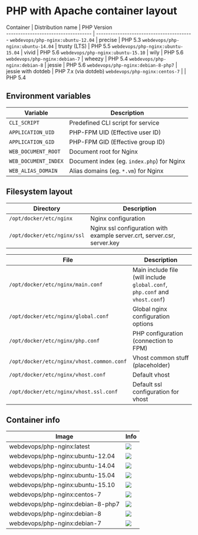 # PHP with Apache container layout

Container                            | Distribution name        | PHP Version                                                               
------------------------------------ | -----------------------------------------
`webdevops/php-nginx:ubuntu-12.04`   | precise                  | PHP 5.3
`webdevops/php-nginx:ubuntu-14.04`   | trusty (LTS)             | PHP 5.5
`webdevops/php-nginx:ubuntu-15.04`   | vivid                    | PHP 5.6
`webdevops/php-nginx:ubuntu-15.10`   | wily                     | PHP 5.6
`webdevops/php-nginx:debian-7`       | wheezy                   | PHP 5.4
`webdevops/php-nginx:debian-8`       | jessie                   | PHP 5.6
`webdevops/php-nginx:debian-8-php7`  | jessie with dotdeb       | PHP 7.x (via dotdeb)
`webdevops/php-nginx:centos-7`       |                          | PHP 5.4


## Environment variables

Variable              | Description
--------------------- |  ------------------------------------------------------------------------------
`CLI_SCRIPT`          | Predefined CLI script for service
`APPLICATION_UID`     | PHP-FPM UID (Effective user ID)
`APPLICATION_GID`     | PHP-FPM GID (Effective group ID)
`WEB_DOCUMENT_ROOT`   | Document root for Nginx
`WEB_DOCUMENT_INDEX`  | Document index (eg. `index.php`) for Nginx
`WEB_ALIAS_DOMAIN`    | Alias domains (eg. `*.vm`) for Nginx

## Filesystem layout

Directory                       | Description
------------------------------- | ------------------------------------------------------------------------------
`/opt/docker/etc/nginx`         | Nginx configuration
`/opt/docker/etc/nginx/ssl`     | Nginx ssl configuration with example server.crt, server.csr, server.key

File                                      | Description
----------------------------------------- | ------------------------------------------------------------------------------
`/opt/docker/etc/nginx/main.conf`         | Main include file (will include `global.conf`, `php.conf` and `vhost.conf`) 
`/opt/docker/etc/nginx/global.conf`       | Global nginx configuration options
`/opt/docker/etc/nginx/php.conf`          | PHP configuration (connection to FPM)
`/opt/docker/etc/nginx/vhost.common.conf` | Vhost common stuff (placeholder)
`/opt/docker/etc/nginx/vhost.conf`        | Default vhost
`/opt/docker/etc/nginx/vhost.ssl.conf`    | Default ssl configuration for vhost

## Container info

Image                               | Info                                                                       
----------------------------------- | ----------------------------------------------------------------------------------
webdevops/php-nginx:latest          | [![](https://badge.imagelayers.io/webdevops/php-nginx:latest.svg)](https://imagelayers.io/?images=webdevops/php-nginx:latest 'Get your own badge on imagelayers.io')
webdevops/php-nginx:ubuntu-12.04    | [![](https://badge.imagelayers.io/webdevops/php-nginx:ubuntu-12.04.svg)](https://imagelayers.io/?images=webdevops/php-nginx:ubuntu-12.04 'Get your own badge on imagelayers.io')
webdevops/php-nginx:ubuntu-14.04    | [![](https://badge.imagelayers.io/webdevops/php-nginx:ubuntu-14.04.svg)](https://imagelayers.io/?images=webdevops/php-nginx:ubuntu-14.04 'Get your own badge on imagelayers.io')
webdevops/php-nginx:ubuntu-15.04    | [![](https://badge.imagelayers.io/webdevops/php-nginx:ubuntu-15.04.svg)](https://imagelayers.io/?images=webdevops/php-nginx:ubuntu-15.04 'Get your own badge on imagelayers.io')
webdevops/php-nginx:ubuntu-15.10    | [![](https://badge.imagelayers.io/webdevops/php-nginx:ubuntu-15.10.svg)](https://imagelayers.io/?images=webdevops/php-nginx:ubuntu-15.14 'Get your own badge on imagelayers.io')
webdevops/php-nginx:centos-7        | [![](https://badge.imagelayers.io/webdevops/php-nginx:centos-7.svg)](https://imagelayers.io/?images=webdevops/php-nginx:centos-7 'Get your own badge on imagelayers.io')
webdevops/php-nginx:debian-8-php7   | [![](https://badge.imagelayers.io/webdevops/php-nginx:debian-8-php-apache7.svg)](https://imagelayers.io/?images=webdevops/php-nginx:debian-8-php-apache7 'Get your own badge on imagelayers.io')
webdevops/php-nginx:debian-8        | [![](https://badge.imagelayers.io/webdevops/php-nginx:debian-8.svg)](https://imagelayers.io/?images=webdevops/php-nginx:debian-8 'Get your own badge on imagelayers.io')
webdevops/php-nginx:debian-7        | [![](https://badge.imagelayers.io/webdevops/php-nginx:debian-7.svg)](https://imagelayers.io/?images=webdevops/php-nginx:debian-7 'Get your own badge on imagelayers.io')
